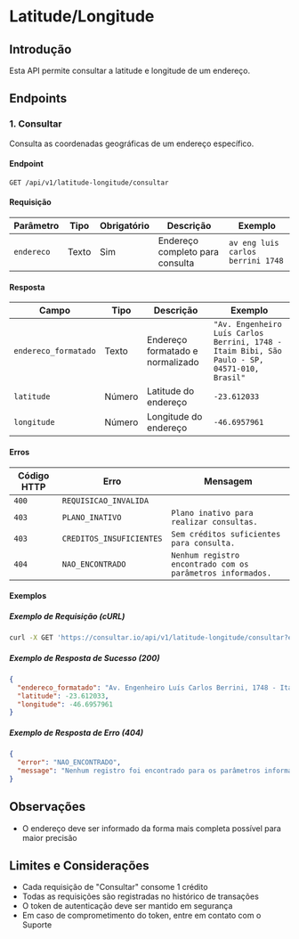 # Latitude/Longitude

## Introdução

Esta API permite consultar a latitude e longitude de um endereço.

## Endpoints

### 1. Consultar

Consulta as coordenadas geográficas de um endereço específico.

#### Endpoint

`GET /api/v1/latitude-longitude/consultar`

#### Requisição

| Parâmetro  | Tipo  | Obrigatório | Descrição                       | Exemplo                           |
| ---------- | ----- | ----------- | ------------------------------- | --------------------------------- |
| `endereco` | Texto | Sim         | Endereço completo para consulta | `av eng luis carlos berrini 1748` |

#### Resposta

| Campo                | Tipo   | Descrição                        | Exemplo                                                                                      |
| -------------------- | ------ | -------------------------------- | -------------------------------------------------------------------------------------------- |
| `endereco_formatado` | Texto  | Endereço formatado e normalizado | `"Av. Engenheiro Luís Carlos Berrini, 1748 - Itaim Bibi, São Paulo - SP, 04571-010, Brasil"` |
| `latitude`           | Número | Latitude do endereço             | `-23.612033`                                                                                 |
| `longitude`          | Número | Longitude do endereço            | `-46.6957961`                                                                                |

#### Erros

| Código HTTP | Erro                     | Mensagem                                                   |
| ----------- | ------------------------ | ---------------------------------------------------------- |
| `400`       | `REQUISICAO_INVALIDA`    |                                                            |
| `403`       | `PLANO_INATIVO`          | `Plano inativo para realizar consultas.`                   |
| `403`       | `CREDITOS_INSUFICIENTES` | `Sem créditos suficientes para consulta.`                  |
| `404`       | `NAO_ENCONTRADO`         | `Nenhum registro encontrado com os parâmetros informados.` |

#### Exemplos

##### Exemplo de Requisição (cURL)

```bash
curl -X GET 'https://consultar.io/api/v1/latitude-longitude/consultar?endereco=av%20eng%20luis%20carlos%20berrini%201748' -H 'Authorization: Token <seu-token>'
```

##### Exemplo de Resposta de Sucesso (200)

```json
{
  "endereco_formatado": "Av. Engenheiro Luís Carlos Berrini, 1748 - Itaim Bibi, São Paulo - SP, 04571-010, Brasil",
  "latitude": -23.612033,
  "longitude": -46.6957961
}
```

##### Exemplo de Resposta de Erro (404)

```json
{
  "error": "NAO_ENCONTRADO",
  "message": "Nenhum registro foi encontrado para os parâmetros informados."
}
```

## Observações

- O endereço deve ser informado da forma mais completa possível para maior precisão

## Limites e Considerações

- Cada requisição de "Consultar" consome 1 crédito
- Todas as requisições são registradas no histórico de transações
- O token de autenticação deve ser mantido em segurança
- Em caso de comprometimento do token, entre em contato com o Suporte
